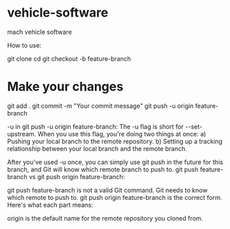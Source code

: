 # vehicle-software
mach vehicle software

How to use: 

git clone <repository-url>
cd <repository-name>
git checkout -b feature-branch
# Make your changes
git add .
git commit -m "Your commit message"
git push -u origin feature-branch


-u in git push -u origin feature-branch:
The -u flag is short for --set-upstream. When you use this flag, you're doing two things at once:
a) Pushing your local branch to the remote repository.
b) Setting up a tracking relationship between your local branch and the remote branch.

After you've used -u once, you can simply use git push in the future for this branch, and Git will know which remote branch to push to.
git push feature-branch vs git push origin feature-branch:

git push feature-branch is not a valid Git command. Git needs to know which remote to push to.
git push origin feature-branch is the correct form. Here's what each part means:

origin is the default name for the remote repository you cloned from.
